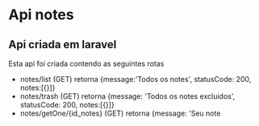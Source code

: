 # Api notes
## Api criada em laravel
Esta api foi criada contendo as seguintes rotas
- notes/list (GET) retorna {message:'Todos os notes', statusCode: 200, notes:[{}]}
- notes/trash (GET) retorna {message: 'Todos os notes excluidos', statusCode: 200, notes:[{}]}
- notes/getOne/{id_notes} (GET) retorna {message: 'Seu note <title>', statusCode200, notes:{}},
- notes/new (POST) recebe { title: string, content: string, type: string } e retorna {message: "Note salvo com sucesso", statusCode:200, notes:{}}
- notes/edit (PUT) recebe {id_note: int, title: string, content: string, type: string } e retorna {message: "Note salvo com sucesso", statusCode:200, notes:{}}
- note/delete (DELETE) recebe {id_note: int} retorna {message: "Note deletado com sucesso", statusCode:200, notes:{}}
- notes/recicle (PUT) recebe {id_note: int} retorna {message: "Note foi reciclado", statusCode:200, notes:{}}

## Banco de dados
Para o banco, foi criado um docker-compose.yml que sobe um banco mysql utilizando as variaveis de ambiente do projeto.